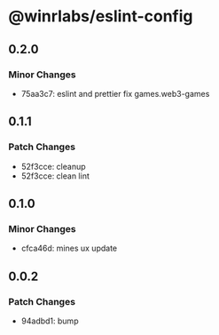 # @winrlabs/eslint-config

## 0.2.0

### Minor Changes

- 75aa3c7: eslint and prettier fix games.web3-games

## 0.1.1

### Patch Changes

- 52f3cce: cleanup
- 52f3cce: clean lint

## 0.1.0

### Minor Changes

- cfca46d: mines ux update

## 0.0.2

### Patch Changes

- 94adbd1: bump
